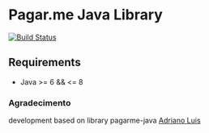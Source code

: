 Pagar.me Java Library
===========================
[![Build Status](https://travis-ci.org/pagarme/pagarme-java.svg?token=dqgmPH2JHKsHRgaNHZxf&branch=master)](https://travis-ci.org/pagarme/pagarme-java)

## Requirements

- Java >= 6 && <= 8

### Agradecimento
development based on library pagarme-java [Adriano Luis](https://github.com/adrianoluis)
